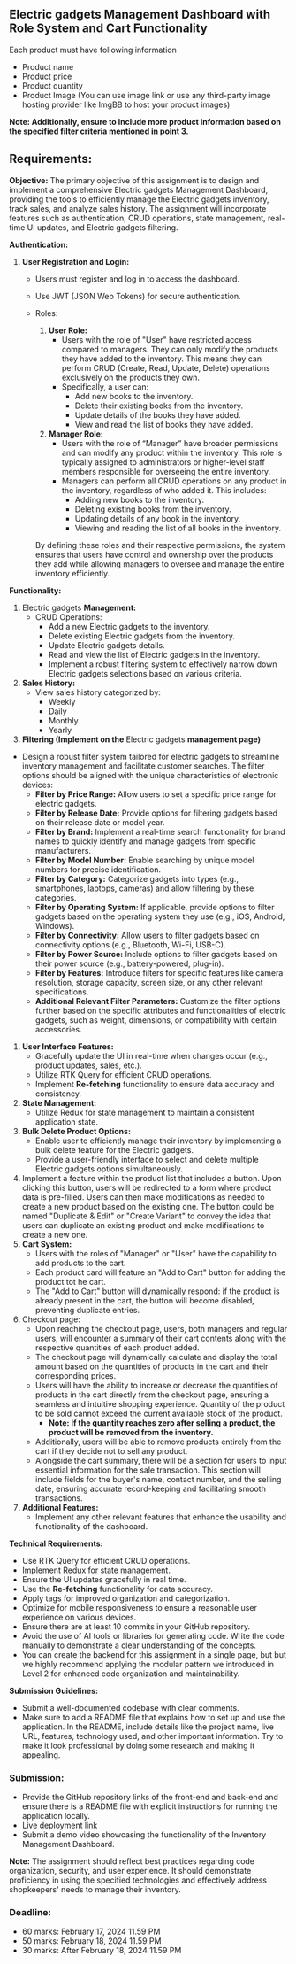 ## Electric gadgets **Management Dashboard with Role System and Cart Functionality**

Each product must have following information

- Product name
- Product price
- Product quantity
- Product Image (You can use image link or use any third-party image hosting provider like ImgBB to host your product images)

**Note: Additionally, ensure to include more product information based on the specified filter criteria mentioned in point 3.**

## **Requirements:**

**Objective:**
The primary objective of this assignment is to design and implement a comprehensive Electric gadgets Management Dashboard, providing the tools to efficiently manage the Electric gadgets inventory, track sales, and analyze sales history. The assignment will incorporate features such as authentication, CRUD operations, state management, real-time UI updates, and Electric gadgets filtering.

**Authentication:**

1. **User Registration and Login:**
    - Users must register and log in to access the dashboard.
    - Use JWT (JSON Web Tokens) for secure authentication.
    - Roles:
        1. **User Role:**
            - Users with the role of "User" have restricted access compared to managers. They can only modify the products they have added to the inventory. This means they can perform CRUD (Create, Read, Update, Delete) operations exclusively on the products they own.
            - Specifically, a user can:
                - Add new books to the inventory.
                - Delete their existing books from the inventory.
                - Update details of the books they have added.
                - View and read the list of books they have added.
        2. **Manager Role:**
            - Users with the role of “Manager” have broader permissions and can modify any product within the inventory. This role is typically assigned to administrators or higher-level staff members responsible for overseeing the entire inventory.
            - Managers can perform all CRUD operations on any product in the inventory, regardless of who added it. This includes:
                - Adding new books to the inventory.
                - Deleting existing books from the inventory.
                - Updating details of any book in the inventory.
                - Viewing and reading the list of all books in the inventory.
        
        By defining these roles and their respective permissions, the system ensures that users have control and ownership over the products they add while allowing managers to oversee and manage the entire inventory efficiently.
        

**Functionality:**

1. Electric gadgets **Management:**
    - CRUD Operations:
        - Add a new Electric gadgets to the inventory.
        - Delete existing Electric gadgets from the inventory.
        - Update Electric gadgets details.
        - Read and view the list of Electric gadgets in the inventory.
        - Implement a robust filtering system to effectively narrow down Electric gadgets selections based on various criteria.
2. **Sales History:**
    - View sales history categorized by:
        - Weekly
        - Daily
        - Monthly
        - Yearly
3. **Filtering (Implement on the** Electric gadgets **management page)**
- Design a robust filter system tailored for electric gadgets to streamline inventory management and facilitate customer searches. The filter options should be aligned with the unique characteristics of electronic devices:
    - **Filter by Price Range:** Allow users to set a specific price range for electric gadgets.
    - **Filter by Release Date:** Provide options for filtering gadgets based on their release date or model year.
    - **Filter by Brand:** Implement a real-time search functionality for brand names to quickly identify and manage gadgets from specific manufacturers.
    - **Filter by Model Number:** Enable searching by unique model numbers for precise identification.
    - **Filter by Category:** Categorize gadgets into types (e.g., smartphones, laptops, cameras) and allow filtering by these categories.
    - **Filter by Operating System:** If applicable, provide options to filter gadgets based on the operating system they use (e.g., iOS, Android, Windows).
    - **Filter by Connectivity:** Allow users to filter gadgets based on connectivity options (e.g., Bluetooth, Wi-Fi, USB-C).
    - **Filter by Power Source:** Include options to filter gadgets based on their power source (e.g., battery-powered, plug-in).
    - **Filter by Features:** Introduce filters for specific features like camera resolution, storage capacity, screen size, or any other relevant specifications.
    - **Additional Relevant Filter Parameters:** Customize the filter options further based on the specific attributes and functionalities of electric gadgets, such as weight, dimensions, or compatibility with certain accessories.
1. **User Interface Features:**
    - Gracefully update the UI in real-time when changes occur (e.g., product updates, sales, etc.).
    - Utilize RTK Query for efficient CRUD operations.
    - Implement **Re-fetching** functionality to ensure data accuracy and consistency.
2. **State Management:**
    - Utilize Redux for state management to maintain a consistent application state.
3. **Bulk Delete Product Options:**
    - Enable user to efficiently manage their inventory by implementing a bulk delete feature for the Electric gadgets.
    - Provide a user-friendly interface to select and delete multiple Electric gadgets options simultaneously.
4. Implement a feature within the product list that includes a button. Upon clicking this button, users will be redirected to a form where product data is pre-filled. Users can then make modifications as needed to create a new product based on the existing one. The button could be named "Duplicate & Edit" or "Create Variant" to convey the idea that users can duplicate an existing product and make modifications to create a new one.
5. **Cart System:**
    - Users with the roles of "Manager" or "User" have the capability to add products to the cart.
    - Each product card will feature an "Add to Cart" button for adding the product tot he cart.
    - The "Add to Cart" button will dynamically respond: if the product is already present in the cart, the button will become disabled, preventing duplicate entries.
6. Checkout page:
    - Upon reaching the checkout page, users, both managers and regular users, will encounter a summary of their cart contents along with the respective quantities of each product added.
    - The checkout page will dynamically calculate and display the total amount based on the quantities of products in the cart and their corresponding prices.
    - Users will have the ability to increase or decrease the quantities of products in the cart directly from the checkout page, ensuring a seamless and intuitive shopping experience. Quantity of the product to be sold cannot exceed the current available stock of the product.
        - **Note: If the quantity reaches zero after selling a product, the product will be removed from the inventory.**
    - Additionally, users will be able to remove products entirely from the cart if they decide not to sell any product.
    - Alongside the cart summary, there will be a section for users to input essential information for the sale transaction. This section will include fields for the buyer's name, contact number, and the selling date, ensuring accurate record-keeping and facilitating smooth transactions.
7. **Additional Features:**
    - Implement any other relevant features that enhance the usability and functionality of the dashboard.

**Technical Requirements:**

- Use RTK Query for efficient CRUD operations.
- Implement Redux for state management.
- Ensure the UI updates gracefully in real time.
- Use the **Re-fetching** functionality for data accuracy.
- Apply tags for improved organization and categorization.
- Optimize for mobile responsiveness to ensure a reasonable user experience on various devices.
- Ensure there are at least 10 commits in your GitHub repository.
- Avoid the use of AI tools or libraries for generating code. Write the code manually to demonstrate a clear understanding of the concepts.
- You can create the backend for this assignment in a single page, but but we highly recommend applying the modular pattern we introduced in Level 2 for enhanced code organization and maintainability.

**Submission Guidelines:**

- Submit a well-documented codebase with clear comments.
- Make sure to add a README file that explains how to set up and use the application. In the README, include details like the project name, live URL, features, technology used, and other important information. Try to make it look professional by doing some research and making it appealing.

### **Submission:**

- Provide the GitHub repository links of the front-end and back-end and ensure there is a README file with explicit instructions for running the application locally.
- Live deployment link
- Submit a demo video showcasing the functionality of the Inventory Management Dashboard.

**Note:**
The assignment should reflect best practices regarding code organization, security, and user experience. It should demonstrate proficiency in using the specified technologies and effectively address shopkeepers' needs to manage their inventory.

### **Deadline:**

- 60 marks: February 17, 2024 11.59 PM
- 50 marks: February 18, 2024 11.59 PM
- 30 marks: After February 18, 2024 11.59 PM
